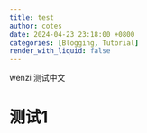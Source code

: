 ```yaml
---
title: test
author: cotes
date: 2024-04-23 23:18:00 +0800
categories: [Blogging, Tutorial]
render_with_liquid: false
---
```

wenzi
测试中文

# 测试1
